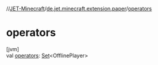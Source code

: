//[JET-Minecraft](../../index.md)/[de.jet.minecraft.extension.paper](index.md)/[operators](operators.md)

# operators

[jvm]\
val [operators](operators.md): [Set](https://kotlinlang.org/api/latest/jvm/stdlib/kotlin.collections/-set/index.html)&lt;OfflinePlayer&gt;
